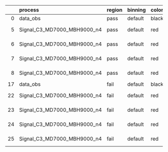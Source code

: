 |    | process                     | region   | binning   | color   | process_type   |   scale | variation   | source_filename                                                      | source_histname    | alias                       | title     |   combine_idx |     lnN |   shapes | syst_type   | direction   | variation_alias   |
|---:|:----------------------------|:---------|:----------|:--------|:---------------|--------:|:------------|:---------------------------------------------------------------------|:-------------------|:----------------------------|:----------|--------------:|--------:|---------:|:------------|:------------|:------------------|
|  0 | data_obs                    | pass     | default   | black   | DATA           |       1 | nominal     | ./histograms_for_2DAlphabet_v18//BH_Data.root                        | hpass              | Data                        | Data      |           nan | nan     |      nan | nan         | nan         | nan               |
|  5 | Signal_C3_MD7000_MBH9000_n4 | pass     | default   | red     | SIGNAL         |       1 | lumi        | ./histograms_for_2DAlphabet_v18//BH_Signal_C3_MD7000_MBH9000_n4.root | hpass              | Signal_C3_MD7000_MBH9000_n4 | BH signal |           nan |   1.016 |      nan | lnN         | nan         | nan               |
|  6 | Signal_C3_MD7000_MBH9000_n4 | pass     | default   | red     | SIGNAL         |       1 | SVM         | ./histograms_for_2DAlphabet_v18//BH_Signal_C3_MD7000_MBH9000_n4.root | hpass_SVMsyst_up   | Signal_C3_MD7000_MBH9000_n4 | BH signal |           nan | nan     |        1 | shapes      | Up          | SVMsyst           |
|  7 | Signal_C3_MD7000_MBH9000_n4 | pass     | default   | red     | SIGNAL         |       1 | SVM         | ./histograms_for_2DAlphabet_v18//BH_Signal_C3_MD7000_MBH9000_n4.root | hpass_SVMsyst_down | Signal_C3_MD7000_MBH9000_n4 | BH signal |           nan | nan     |        1 | shapes      | Down        | SVMsyst           |
|  8 | Signal_C3_MD7000_MBH9000_n4 | pass     | default   | red     | SIGNAL         |       1 | nominal     | ./histograms_for_2DAlphabet_v18//BH_Signal_C3_MD7000_MBH9000_n4.root | hpass              | Signal_C3_MD7000_MBH9000_n4 | BH signal |           nan | nan     |      nan | nan         | nan         | nan               |
| 17 | data_obs                    | fail     | default   | black   | DATA           |       1 | nominal     | ./histograms_for_2DAlphabet_v18//BH_Data.root                        | hfail              | Data                        | Data      |           nan | nan     |      nan | nan         | nan         | nan               |
| 22 | Signal_C3_MD7000_MBH9000_n4 | fail     | default   | red     | SIGNAL         |       1 | lumi        | ./histograms_for_2DAlphabet_v18//BH_Signal_C3_MD7000_MBH9000_n4.root | hfail              | Signal_C3_MD7000_MBH9000_n4 | BH signal |           nan |   1.016 |      nan | lnN         | nan         | nan               |
| 23 | Signal_C3_MD7000_MBH9000_n4 | fail     | default   | red     | SIGNAL         |       1 | SVM         | ./histograms_for_2DAlphabet_v18//BH_Signal_C3_MD7000_MBH9000_n4.root | hfail_SVMsyst_up   | Signal_C3_MD7000_MBH9000_n4 | BH signal |           nan | nan     |        1 | shapes      | Up          | SVMsyst           |
| 24 | Signal_C3_MD7000_MBH9000_n4 | fail     | default   | red     | SIGNAL         |       1 | SVM         | ./histograms_for_2DAlphabet_v18//BH_Signal_C3_MD7000_MBH9000_n4.root | hfail_SVMsyst_down | Signal_C3_MD7000_MBH9000_n4 | BH signal |           nan | nan     |        1 | shapes      | Down        | SVMsyst           |
| 25 | Signal_C3_MD7000_MBH9000_n4 | fail     | default   | red     | SIGNAL         |       1 | nominal     | ./histograms_for_2DAlphabet_v18//BH_Signal_C3_MD7000_MBH9000_n4.root | hfail              | Signal_C3_MD7000_MBH9000_n4 | BH signal |           nan | nan     |      nan | nan         | nan         | nan               |